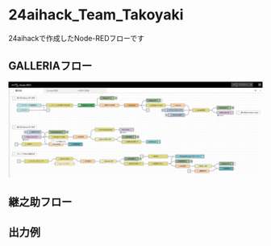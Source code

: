 # 24aihack_Team_Takoyaki
24aihackで作成したNode-REDフローです

## GALLERIAフロー
![Galleria_frow](Galleria_frow.png)
## 継之助フロー

## 出力例
